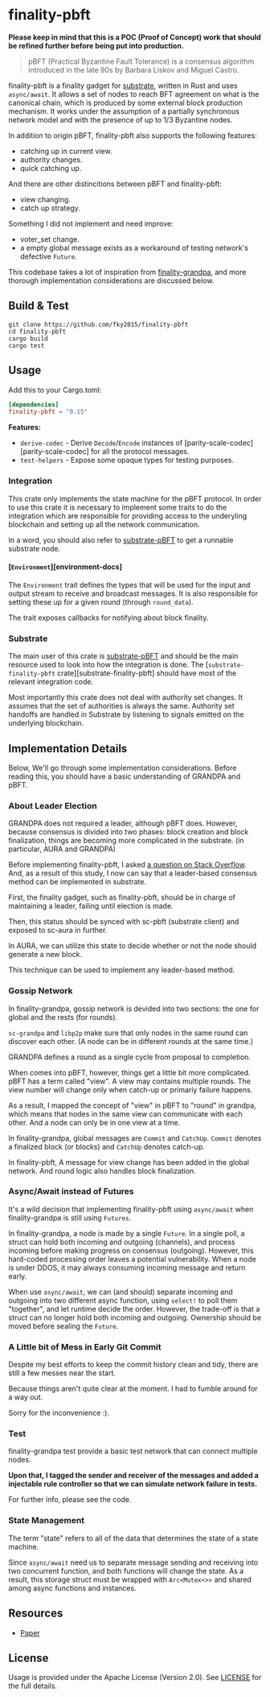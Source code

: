 # finality-pbft

**Please keep in mind that this is a POC (Proof of Concept) work that should be refined further before being put into production.**

> pBFT (Practical Byzantine Fault Tolerance) is a consensus algorithm introduced in the late 90s by Barbara Liskov and Miguel Castro.

finality-pbft is a finality gadget for [substrate][substrate], written in Rust and uses `async/await`.
It allows a set of nodes to reach BFT
agreement on what is the canonical chain, which is produced by some external block production
mechanism. It works under the assumption of a partially synchronous network model and with the
presence of up to 1/3 Byzantine nodes.

In addition to origin pBFT, finality-pbft also supports the following features:

- catching up in current view.
- authority changes.
- quick catching up.

And there are other distincitions between pBFT and finality-pbft:

- view changing.
- catch up strategy.

Something I did not implement and need improve:

- voter_set change.
- a empty global message exists as a workaround of testing network's defective `Future`.

This codebase takes a lot of inspiration from [finality-grandpa][substrate-finality-grandpa], and more thorough implementation considerations are discussed below.

## Build & Test

```
git clone https://github.com/fky2015/finality-pbft
cd finality-pbft
cargo build
cargo test
```

## Usage

Add this to your Cargo.toml:

```toml
[dependencies]
finality-pbft = "0.15"
```

**Features:**

- `derive-codec` - Derive `Decode`/`Encode` instances of [parity-scale-codec][parity-scale-codec]
  for all the protocol messages.
- `test-helpers` - Expose some opaque types for testing purposes.

### Integration

This crate only implements the state machine for the pBFT protocol. In order to use this crate it
is necessary to implement some traits to do the integration which are responsible for providing
access to the underyling blockchain and setting up all the network communication.

In a word, you should also refer to [substrate-pBFT][substrate-pBFT] to get a runnable substrate node.

#### [`Environment`][environment-docs]

The `Environment` trait defines the types that will be used for the input and output stream to
receive and broadcast messages. It is also responsible for setting these up for a given round
(through `round_data`).

The trait exposes callbacks for notifying about block finality.

### Substrate

The main user of this crate is [substrate-pBFT][substrate-pBFT] and should be the main resource used to look
into how the integration is done. The [`substrate-finality-pbft` crate][substrate-finality-pbft]
should have most of the relevant integration code.

Most importantly this crate does not deal with authority set changes. It assumes that the set of
authorities is always the same. Authority set handoffs are handled in Substrate by listening to
signals emitted on the underlying blockchain.

## Implementation Details

Below, We'll go through some implementation considerations. 
Before reading this, you should have a basic understanding of GRANDPA and pBFT.

### About Leader Election

GRANDPA does not required a leader, although pBFT does. However, because consensus is divided into two phases: block creation and block finalization, things are becoming more complicated in the substrate. (in particular, AURA and GRANDPA)

Before implementing finality-pbft, I asked [a question on Stack Overflow](https://stackoverflow.com/questions/69993877/is-it-feasible-to-implement-a-raft-pbft-like-leader-election-between-authorized). And, as a result of this study, I now can say that a leader-based consensus method can be implemented in substrate.

First, the finality gadget, such as finality-pbft, should be in charge of maintaining a leader, failing until election is made.

Then, this status should be synced with sc-pbft (substrate client) and exposed to sc-aura in further.

In AURA, we can utilize this state to decide whether or not the node should generate a new block.

This technique can be used to implement any leader-based method.

### Gossip Network

In finality-grandpa, gossip network is devided into two sections: the one for global and the rests (for rounds).

`sc-grandpa` and `libp2p` make sure that only nodes in the same round can discover each other. (A node can be in different rounds at the same time.)

GRANDPA defines a round as a single cycle from proposal to completion.

When comes into pBFT, however, things get a little bit more complicated. pBFT has a term called "view". A view may contains multiple rounds. The view number will change only when catch-up or primariy failure happens.

As a result, I mapped the concept of "view" in pBFT to "round" in grandpa, which means that nodes in the same view can communicate with each other. And a node can only be in one view at a time.

In finality-grandpa, global messages are `Commit` and `CatchUp`. `Commit` denotes a finalized block (or blocks) and `CatchUp` denotes catch-up.

In finality-pbft, A message for view change has been added in the global network. And round logic also handles block finalization.

### Async/Await instead of Futures

It's a wild decision that implementing finality-pbft using `async/await` when finality-grandpa is still using `Futures`.

In finality-grandpa, a node is made by a single `Future`. In a single poll, a struct can hold both incoming and outgoing (channels), and process incoming before making progress on consensus (outgoing). However, this hard-coded processing order leaves a potential vulnerability. When a node is under DDOS, it may always consuming incoming message and return early.

When use `async/await`, we can (and should) separate incoming and outgoing into two different async function, using `select!` to poll them "together", and let runtime decide the order. However, the trade-off is that a struct can no longer hold both incoming and outgoing. Ownership should be moved before sealing the `Future`.


### A Little bit of Mess in Early Git Commit

Despite my best efforts to keep the commit history clean and tidy, there are still a few messes near the start.

Because things aren't quite clear at the moment. I had to fumble around for a way out.

Sorry for the inconvenience :).

### Test

finality-grandpa test provide a basic test network that can connect multiple nodes. 

**Upon that, I tagged the sender and receiver of the messages and added a injectable rule controller so that we can simulate network failure in tests.**

For further info, please see the code.

### State Management

The term "state" refers to all of the data that determines the state of a state machine.

Since `async/await` need us to separate message sending and receiving into two concurrent function, and both functions will change the state. As a result, this storage struct must be wrapped with `Arc<Mutex<>>` and shared among async functions and instances.

## Resources

- [Paper][paper]

## License

Usage is provided under the Apache License (Version 2.0). See [LICENSE](LICENSE) for the full
details.

[substrate]: https://github.com/paritytech/substrate
[substrate-finality-grandpa]: https://github.com/paritytech/substrate/tree/master/client/finality-grandpa
[substrate-pBFT]: https://github.com/fky2015/substrate-pBFT
[paper]: https://pmg.csail.mit.edu/papers/osdi99.pdf
